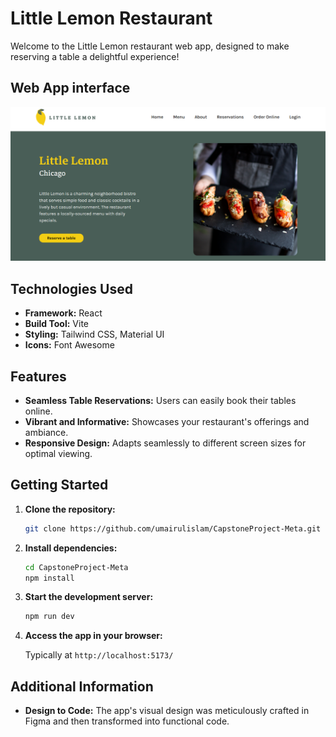 # Little Lemon Restaurant

Welcome to the Little Lemon restaurant web app, designed to make reserving a table a delightful experience!

## Web App interface
![Interface](./src/assets/littlelemon.PNG)

## Technologies Used

- **Framework:** React
- **Build Tool:** Vite
- **Styling:** Tailwind CSS, Material UI
- **Icons:** Font Awesome

## Features

- **Seamless Table Reservations:** Users can easily book their tables online.
- **Vibrant and Informative:** Showcases your restaurant's offerings and ambiance.
- **Responsive Design:** Adapts seamlessly to different screen sizes for optimal viewing.

## Getting Started

1. **Clone the repository:**

   ```bash
   git clone https://github.com/umairulislam/CapstoneProject-Meta.git
   ```

2. **Install dependencies:**

   ```bash
   cd CapstoneProject-Meta
   npm install
   ```

3. **Start the development server:**

   ```bash
   npm run dev
   ```

4. **Access the app in your browser:**

   Typically at `http://localhost:5173/`

## Additional Information

- **Design to Code:** The app's visual design was meticulously crafted in Figma and then transformed into functional code.

